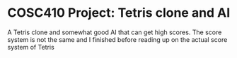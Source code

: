# COSC410 Project: Tetris clone and AI
A Tetris clone and somewhat good AI that can get high scores. The score system is not the same and I finished before reading up on the actual score system of Tetris 
